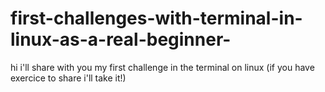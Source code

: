 # first-challenges-with-terminal-in-linux-as-a-real-beginner-
hi i'll share with you my first challenge in the terminal on linux (if you have exercice to share i'll take it!)
